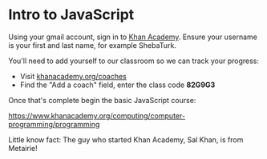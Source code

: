 # Intro to JavaScript

Using your gmail account, sign in to [Khan Academy](https://www.khanacademy.org). Ensure your username is your first and last name, for example ShebaTurk.

You'll need to add yourself to our classroom so we can track your progress:
* Visit [khanacademy.org/coaches](khanacademy.org/coaches)
* Find the "Add a coach" field, enter the class code **82G9G3**

Once that's complete begin the basic JavaScript course:

https://www.khanacademy.org/computing/computer-programming/programming

Little know fact: The guy who started Khan Academy, Sal Khan, is from Metairie!